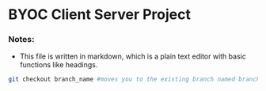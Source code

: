 # BYOC Client Server Project

### Notes:
* This file is written in markdown, which is a plain text editor with basic functions like headings.

```bash
git checkout branch_name #moves you to the existing branch named branch_name
```